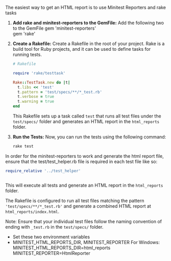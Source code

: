 The easiest way to get an HTML report is to use Minitest Reporters and rake tasks

1. **Add rake and minitest-reporters to the GemFile:**
Add the following two to the GemFile
gem 'minitest-reporters'  
gem 'rake'

2. **Create a Rakefile:**
   Create a Rakefile in the root of your project. Rake is a build tool for Ruby projects, and it can be used to define tasks for running tests.

   ```ruby
   # Rakefile

   require 'rake/testtask'

   Rake::TestTask.new do |t|
     t.libs << 'test'
     t.pattern = 'test/specs/**/*_test.rb'
     t.verbose = true
     t.warning = true
   end
   ```

   This Rakefile sets up a task called `test` that runs all test files under the `test/specs/` folder and generates an HTML report in the `html_reports` folder.

3. **Run the Tests:**
   Now, you can run the tests using the following command:

   ```bash
   rake test

   
   ```
   
In order for the minitest-reporters to work and generate the html report file, ensure that the test/test_helper.rb file is required in each test file like so:
```ruby
require_relative '../test_helper'



```

This will execute all tests and generate an HTML report in the `html_reports` folder.

The Rakefile is configured to run all test files matching the pattern `'test/specs/**/*_test.rb'` and generate a combined HTML report at `html_reports/index.html`. 

Note: Ensure that your individual test files follow the naming convention of ending with `_test.rb` in the `test/specs/` folder.

* Set these two environment variables
* MINITEST_HTML_REPORTS_DIR, MINITEST_REPORTER
For Windows:
  MINITEST_HTML_REPORTS_DIR=html_reports
  MINITEST_REPORTER=HtmlReporter
